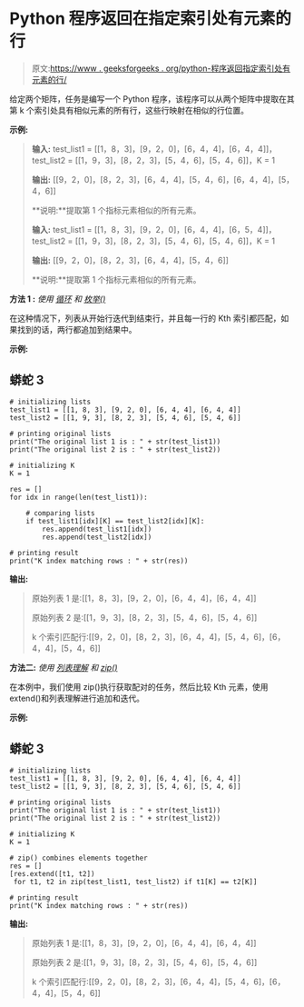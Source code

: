 # Python 程序返回在指定索引处有元素的行

> 原文:[https://www . geeksforgeeks . org/python-程序返回指定索引处有元素的行/](https://www.geeksforgeeks.org/python-program-to-return-rows-that-have-have-element-at-a-specified-index/)

给定两个矩阵，任务是编写一个 Python 程序，该程序可以从两个矩阵中提取在其第 k 个索引处具有相似元素的所有行，这些行映射在相似的行位置。

**示例:**

> **输入:** test_list1 = [[1，8，3]，[9，2，0]，[6，4，4]，[6，4，4]]，test_list2 = [[1，9，3]，[8，2，3]，[5，4，6]，[5，4，6]]，K = 1
> 
> **输出:** [[9，2，0]，[8，2，3]，[6，4，4]，[5，4，6]，[6，4，4]，[5，4，6]]
> 
> **说明:**提取第 1 个指标元素相似的所有元素。
> 
> **输入:** test_list1 = [[1，8，3]，[9，2，0]，[6，4，4]，[6，5，4]]，test_list2 = [[1，9，3]，[8，2，3]，[5，4，6]，[5，4，6]]，K = 1
> 
> **输出:** [[9，2，0]，[8，2，3]，[6，4，4]，[5，4，6]]
> 
> **说明:**提取第 1 个指标元素相似的所有元素。

**方法 1 :** *使用* [*循环*](https://www.geeksforgeeks.org/loops-in-python/) *和* [*枚举()*](https://www.geeksforgeeks.org/enumerate-in-python/)

在这种情况下，列表从开始行迭代到结束行，并且每一行的 Kth 索引都匹配，如果找到的话，两行都追加到结果中。

**示例:**

## 蟒蛇 3

```
# initializing lists
test_list1 = [[1, 8, 3], [9, 2, 0], [6, 4, 4], [6, 4, 4]]
test_list2 = [[1, 9, 3], [8, 2, 3], [5, 4, 6], [5, 4, 6]]

# printing original lists
print("The original list 1 is : " + str(test_list1))
print("The original list 2 is : " + str(test_list2))

# initializing K
K = 1

res = []
for idx in range(len(test_list1)):

    # comparing lists
    if test_list1[idx][K] == test_list2[idx][K]:
        res.append(test_list1[idx])
        res.append(test_list2[idx])

# printing result
print("K index matching rows : " + str(res))
```

**输出:**

> 原始列表 1 是:[[1，8，3]，[9，2，0]，[6，4，4]，[6，4，4]]
> 
> 原始列表 2 是:[[1，9，3]，[8，2，3]，[5，4，6]，[5，4，6]]
> 
> k 个索引匹配行:[[9，2，0]，[8，2，3]，[6，4，4]，[5，4，6]，[6，4，4]，[5，4，6]]

**方法二:** *使用* [*列表理解*](https://www.geeksforgeeks.org/python-list-comprehension-and-slicing/) *和* [*zip()*](https://www.geeksforgeeks.org/zip-in-python/)

在本例中，我们使用 zip()执行获取配对的任务，然后比较 Kth 元素，使用 extend()和列表理解进行追加和迭代。

**示例:**

## 蟒蛇 3

```
# initializing lists
test_list1 = [[1, 8, 3], [9, 2, 0], [6, 4, 4], [6, 4, 4]]
test_list2 = [[1, 9, 3], [8, 2, 3], [5, 4, 6], [5, 4, 6]]

# printing original lists
print("The original list 1 is : " + str(test_list1))
print("The original list 2 is : " + str(test_list2))

# initializing K
K = 1

# zip() combines elements together
res = []
[res.extend([t1, t2])
 for t1, t2 in zip(test_list1, test_list2) if t1[K] == t2[K]]

# printing result
print("K index matching rows : " + str(res))
```

**输出:**

> 原始列表 1 是:[[1，8，3]，[9，2，0]，[6，4，4]，[6，4，4]]
> 
> 原始列表 2 是:[[1，9，3]，[8，2，3]，[5，4，6]，[5，4，6]]
> 
> k 个索引匹配行:[[9，2，0]，[8，2，3]，[6，4，4]，[5，4，6]，[6，4，4]，[5，4，6]]